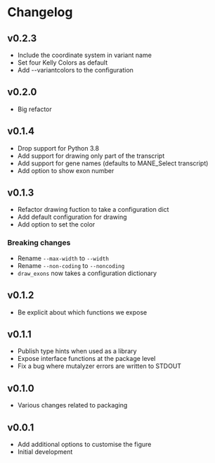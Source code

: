 # Changelog

<!---
Newest changes should be on top.

This document is user facing. Please word the changes in such a way
that users understand how the changes affect the new version.
--->


## v0.2.3
+ Include the coordinate system in variant name
+ Set four Kelly Colors as default
+ Add --variantcolors to the configuration

## v0.2.0
+ Big refactor

## v0.1.4
+ Drop support for Python 3.8
+ Add support for drawing only part of the transcript
+ Add support for gene names (defaults to MANE_Select transcript)
+ Add option to show exon number

## v0.1.3
+ Refactor drawing fuction to take a configuration dict
+ Add default configuration for drawing
+ Add option to set the color

### Breaking changes
+ Rename `--max-width` to `--width`
+ Rename `--non-coding` to `--noncoding`
+ `draw_exons` now takes a configuration dictionary

## v0.1.2
+ Be explicit about which functions we expose

## v0.1.1
+ Publish type hints when used as a library
+ Expose interface functions at the package level
+ Fix a bug where mutalyzer errors are written to STDOUT

## v0.1.0
+ Various changes related to packaging

## v0.0.1
+ Add additional options to customise the figure
+ Initial development
